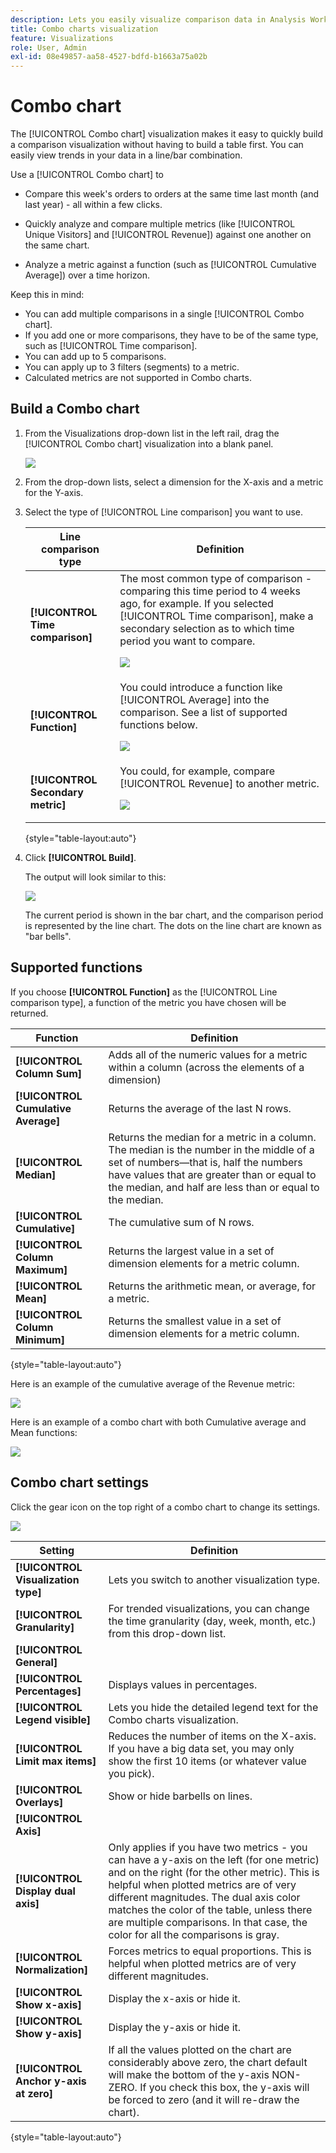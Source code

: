 ```yaml
---
description: Lets you easily visualize comparison data in Analysis Workspace, such as building comparisons to last month, last year, and so on.
title: Combo charts visualization
feature: Visualizations
role: User, Admin
exl-id: 08e49857-aa58-4527-bdfd-b1663a75a02b
---
```

# Combo chart

The [!UICONTROL Combo chart] visualization makes it easy to quickly build a comparison visualization without having to build a table first. You can easily view trends in your data in a line/bar combination. 

Use a [!UICONTROL Combo chart] to 

* Compare this week's orders to orders at the same time last month (and last year) - all within a few clicks. 

* Quickly analyze and compare multiple metrics (like [!UICONTROL Unique Visitors] and [!UICONTROL Revenue]) against one another on the same chart. 

* Analyze a metric against a function (such as [!UICONTROL Cumulative Average]) over a time horizon.

Keep this in mind:

* You can add multiple comparisons in a single [!UICONTROL Combo chart].
* If you add one or more comparisons, they have to be of the same type, such as [!UICONTROL Time comparison].
* You can add up to 5 comparisons.
* You can apply up to 3 filters (segments) to a metric.
* Calculated metrics are not supported in Combo charts.

## Build a Combo chart

1. From the Visualizations drop-down list in the left rail, drag the [!UICONTROL Combo chart] visualization into a blank panel.

   ![](assets/combo-chart-build.png)

1. From the drop-down lists, select a dimension for the X-axis and a metric for the Y-axis.

1. Select the type of [!UICONTROL Line comparison] you want to use.

   | Line comparison type | Definition |
   | --- | --- |
   | **[!UICONTROL Time comparison]** | The most common type of comparison - comparing this time period to 4 weeks ago, for example. If you selected [!UICONTROL Time comparison], make a secondary selection as to which time period you want to compare.<p>![](assets/combo-time-period.png) |
   | **[!UICONTROL Function]** | You could introduce a function like [!UICONTROL Average] into the comparison. See a list of supported functions below.<p>![](assets/combo-functions.png) |
   | **[!UICONTROL Secondary metric]** | You could, for example, compare [!UICONTROL Revenue] to another metric.<p>![](assets/combo-2metrics.png) |

   {style="table-layout:auto"}

1. Click **[!UICONTROL Build]**.

   The output will look similar to this:

   ![](assets/combo-output.png)

   The current period is shown in the bar chart, and the comparison period is represented by the line chart. The dots on the line chart are known as "bar bells". 

## Supported functions

If you choose **[!UICONTROL Function]** as the [!UICONTROL Line comparison type], a function of the metric you have chosen will be returned.

| Function | Definition |
| --- | --- |
| **[!UICONTROL Column Sum]** | Adds all of the numeric values for a metric within a column (across the elements of a dimension) |
| **[!UICONTROL Cumulative Average]** | Returns the average of the last N rows. |
| **[!UICONTROL Median]** | Returns the median for a metric in a column. The median is the number in the middle of a set of numbers—that is, half the numbers have values that are greater than or equal to the median, and half are less than or equal to the median. |
| **[!UICONTROL Cumulative]** | The cumulative sum of N rows.  |
| **[!UICONTROL Column Maximum]** | Returns the largest value in a set of dimension elements for a metric column. |
| **[!UICONTROL Mean]** | Returns the arithmetic mean, or average, for a metric. |
| **[!UICONTROL Column Minimum]** | Returns the smallest value in a set of dimension elements for a metric column. |

{style="table-layout:auto"}

Here is an example of the cumulative average of the Revenue metric:

![](assets/combo-cumul-avg.png)

Here is an example of a combo chart with both Cumulative average and Mean functions:

![](assets/combo-two-functions.png)

## Combo chart settings

Click the gear icon on the top right of a combo chart to change its settings.

![](assets/combo-settings.png)

| Setting | Definition |
| --- | --- |
| **[!UICONTROL Visualization type]** | Lets you switch to another visualization type. |
| **[!UICONTROL Granularity]** | For trended visualizations, you can change the time granularity (day, week, month, etc.) from this drop-down list. |
| **[!UICONTROL General]** |  |
| **[!UICONTROL Percentages]** | Displays values in percentages. |
| **[!UICONTROL Legend visible]** | Lets you hide the detailed legend text for the Combo charts visualization. |
| **[!UICONTROL Limit max items]** | Reduces the number of items on the X-axis. If you have a big data set, you may only show the first 10 items (or whatever value you pick). |
| **[!UICONTROL Overlays]** | Show or hide barbells on lines. |
| **[!UICONTROL Axis]** | |
| **[!UICONTROL Display dual axis]** | Only applies if you have two metrics - you can have a y-axis on the left (for one metric) and on the right (for the other metric). This is helpful when plotted metrics are of very different magnitudes. The dual axis color matches the color of the table, unless there are multiple comparisons. In that case, the color for all the comparisons is gray. |
| **[!UICONTROL Normalization]** | Forces metrics to equal proportions. This is helpful when plotted metrics are of very different magnitudes. |
| **[!UICONTROL Show x-axis]** | Display the x-axis or hide it. |
| **[!UICONTROL Show y-axis]** | Display the y-axis or hide it.  |
| **[!UICONTROL Anchor y-axis at zero]** | If all the values plotted on the chart are considerably above zero, the chart default will make the bottom of the y-axis NON-ZERO. If you check this box, the y-axis will be forced to zero (and it will re-draw the chart). |

{style="table-layout:auto"}
